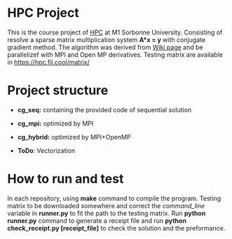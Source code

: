 # HPC Project
This is the course project of [HPC](https://cbouilla.github.io/HPC.html) at M1 Sorbonne University. Consisting of resolve a sparse matrix multiplication system **A\*x = y** with conjugate gradient method. The algorithm was derived from [Wiki page](https://en.wikipedia.org/wiki/Conjugate_gradient_method) and be parallelizef with MPI and Open MP derivatives. Testing matrix are available in https://hpc.fil.cool/matrix/

# Project structure
* **cg_seq:** 
containing the provided code of sequential solution

* **cg_mpi:**
optimized by MPI

* **cg_hybrid:**
optimized by MPI+OpenMP

* **ToDo**:
Vectorization

# How to run and test
In each repository, using **make** command to compile the program. Testing matrix to be downloaded somewhere and correct the *command_line* variable in **runner.py** to fit the path to the testing matrix. Run **python runner.py** command to generate a receipt file and run **python check_receipt.py [receipt_file]** to check the solution and the preformance.
